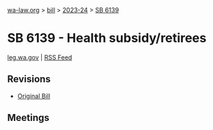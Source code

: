 [wa-law.org](/) > [bill](/bill/) > [2023-24](/bill/2023-24/) > [SB 6139](/bill/2023-24/sb/6139/)

# SB 6139 - Health subsidy/retirees
[leg.wa.gov](https://app.leg.wa.gov/billsummary?BillNumber=6139&Year=2023&Initiative=false) | [RSS Feed](./rss.xml)

## Revisions
* [Original Bill](1/)

## Meetings